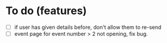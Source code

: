 # To do (features)

- [ ] if user has given details before, don't allow them to re-send
- [ ] event page for event number > 2 not opening, fix bug.
